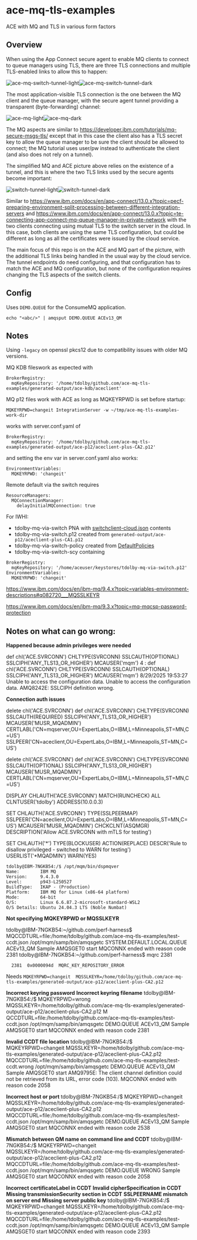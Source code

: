 # ace-mq-tls-examples
ACE with MQ and TLS in various form factors

## Overview

When using the App Connect secure agent to enable MQ clients to connect to queue managers using TLS, there 
are three TLS connections and multiple TLS-enabled links to allow this to happen:

![ace-mq-switch-tunnel-light](/pictures/ace-mq-switch-tunnel-light.png#gh-light-mode-only)![ace-mq-switch-tunnel-dark](/pictures/ace-mq-switch-tunnel-dark.png#gh-dark-mode-only)

The most application-visible TLS connection is the one between the MQ client and the queue manager, with the
secure agent tunnel providing a transparent (byte-forwarding) channel:

![ace-mq-light](/pictures/ace-mq-light.png#gh-light-mode-only)![ace-mq-dark](/pictures/ace-mq-dark.png#gh-dark-mode-only)

The MQ aspects are similar to https://developer.ibm.com/tutorials/mq-secure-msgs-tls/ except that in this case the
client also has a TLS secret key to allow the queue manager to be sure the client should be allowed to connect; the
MQ tutorial uses user/pw instead to authenticate the client (and also does not rely on a tunnel).

The simplified MQ and ACE picture above relies on the existence of a tunnel, and this is where the two TLS links used
by the secure agents become important:

![switch-tunnel-light](/pictures/switch-tunnel-light.png#gh-light-mode-only)![switch-tunnel-dark](/pictures/switch-tunnel-dark.png#gh-dark-mode-only)

Similar to https://www.ibm.com/docs/en/app-connect/13.0.x?topic=pecf-preparing-environment-split-processing-between-different-integration-servers
and https://www.ibm.com/docs/en/app-connect/13.0.x?topic=te-connecting-app-connect-mq-queue-manager-in-private-network with the two clients
connecting using mutual TLS to the switch server in the cloud. In this case, both clients are using the same TLS configuration, but could
be different as long as all the certificates were issued by the cloud service.

The main focus of this repo is on the ACE and MQ part of the picture, with the additional TLS links being handled in
the usual way by the cloud service. The tunnel endpoints do need configuring, and that configuration has to match the
ACE and MQ configuration, but none of the configuration requires changing the TLS aspects of the switch clients.

## Config

Uses `DEMO.QUEUE` for the ConsumeMQ application.

```
echo "<abc/>" | amqsput DEMO.QUEUE ACEv13_QM
```

## Notes
Using `-legacy` on openssl pkcs12 due to compatibility issues with older MQ versions.

MQ KDB fileswork as expected with 
```
BrokerRegistry:
  mqKeyRepository: '/home/tdolby/github.com/ace-mq-tls-examples/generated-output/ace-kdb/aceclient'
```

MQ p12 files work with ACE as long as MQKEYRPWD is set before startup:
```
MQKEYRPWD=changeit IntegrationServer -w ~/tmp/ace-mq-tls-examples-work-dir
```
works with server.conf.yaml of 
```
BrokerRegistry:
  mqKeyRepository: '/home/tdolby/github.com/ace-mq-tls-examples/generated-output/ace-p12/aceclient-plus-CA2.p12'
```
and setting the env var in server.conf.yaml also works:
```
EnvironmentVariables:
  MQKEYRPWD: 'changeit'
```

Remote default via the switch requires
```
ResourceManagers:
  MQConnectionManager:
    delayInitialMQConnection: true
```

For IWHI:
 - tdolby-mq-via-switch PNA with [switchclient-cloud.json](/switchclient-cloud.json) contents
 - tdolby-mq-via-switch.p12 created from `generated-output/ace-p12/aceclient-plus-CA1.p12`
 - tdolby-mq-via-switch-policy created from [DefaultPolicies](/DefaultPolicies)
 - tdolby-mq-via-switch-scy containing
```
BrokerRegistry:
  mqKeyRepository: '/home/aceuser/keystores/tdolby-mq-via-switch.p12'
EnvironmentVariables:
  MQKEYRPWD: 'changeit'
```

https://www.ibm.com/docs/en/ibm-mq/9.4.x?topic=variables-environment-descriptions#q082720___MQSSLKEYR

https://www.ibm.com/docs/en/ibm-mq/9.3.x?topic=mq-mqcsp-password-protection


## Notes on what can go wrong:


**Happened because admin privileges were needed**

def chl('ACE.SVRCONN') CHLTYPE(SVRCONN) SSLCAUTH(OPTIONAL) SSLCIPH('ANY_TLS13_OR_HIGHER') MCAUSER('mqm')
     4 : def chl('ACE.SVRCONN') CHLTYPE(SVRCONN) SSLCAUTH(OPTIONAL) SSLCIPH('ANY_TLS13_OR_HIGHER') MCAUSER('mqm')
8/29/2025 19:53:27 Unable to access the configuration data.
Unable to access the configuration data.
AMQ8242E: SSLCIPH definition wrong.




**Connection auth issues**

delete chl('ACE.SVRCONN')
def chl('ACE.SVRCONN') CHLTYPE(SVRCONN) SSLCAUTH(REQUIRED) SSLCIPH('ANY_TLS13_OR_HIGHER') MCAUSER('MUSR_MQADMIN') CERTLABL('CN=mqserver,OU=ExpertLabs,O=IBM,L=Minneapolis,ST=MN,C=US') SSLPEER('CN=aceclient,OU=ExpertLabs,O=IBM,L=Minneapolis,ST=MN,C=US')

delete chl('ACE.SVRCONN')
def chl('ACE.SVRCONN') CHLTYPE(SVRCONN) SSLCAUTH(OPTIONAL) SSLCIPH('ANY_TLS13_OR_HIGHER') MCAUSER('MUSR_MQADMIN') CERTLABL('CN=mqserver,OU=ExpertLabs,O=IBM,L=Minneapolis,ST=MN,C=US') 

DISPLAY CHLAUTH('ACE.SVRCONN') MATCH(RUNCHECK) ALL CLNTUSER('tdolby') ADDRESS(10.0.0.3)

SET CHLAUTH('ACE.SVRCONN') TYPE(SSLPEERMAP) SSLPEER('CN=aceclient,OU=ExpertLabs,O=IBM,L=Minneapolis,ST=MN,C=US') MCAUSER('MUSR_MQADMIN') CHCKCLNT(ASQMGR) DESCRIPTION('Allow ACE.SVRCONN with mTLS for testing')

SET CHLAUTH('*') TYPE(BLOCKUSER) ACTION(REPLACE) DESCR('Rule to disallow privileged - switched to WARN for testing') USERLIST('*MQADMIN') WARN(YES)

```
tdolby@IBM-7NGKB54:/$ /opt/mqm/bin/dspmqver
Name:        IBM MQ
Version:     9.4.3.0
Level:       p943-L250527
BuildType:   IKAP - (Production)
Platform:    IBM MQ for Linux (x86-64 platform)
Mode:        64-bit
O/S:         Linux 6.6.87.2-microsoft-standard-WSL2
O/S Details: Ubuntu 24.04.3 LTS (Noble Numbat)
```

**Not specifying MQKEYRPWD or MQSSLKEYR**

tdolby@IBM-7NGKB54:~/github.com/perf-harness$ MQCCDTURL=file:/home/tdolby/github.com/ace-mq-tls-examples/test-ccdt.json /opt/mqm/samp/bin/amqsgetc SYSTEM.DEFAULT.LOCAL.QUEUE ACEv13_QM
Sample AMQSGET0 start
MQCONNX ended with reason code 2381
tdolby@IBM-7NGKB54:~/github.com/perf-harness$ mqrc 2381

      2381  0x0000094d  MQRC_KEY_REPOSITORY_ERROR

Needs `MQKEYRPWD=changeit  MQSSLKEYR=/home/tdolby/github.com/ace-mq-tls-examples/generated-output/ace-p12/aceclient-plus-CA2.p12`


**Incorrect keyring password**
**Incorrect keyring filename**
tdolby@IBM-7NGKB54:/$ MQKEYRPWD=wrong  MQSSLKEYR=/home/tdolby/github.com/ace-mq-tls-examples/generated-output/ace-p12/aceclient-plus-CA2.p12  M
QCCDTURL=file:/home/tdolby/github.com/ace-mq-tls-examples/test-ccdt.json /opt/mqm/samp/bin/amqsgetc DEMO.QUEUE ACEv13_QM
Sample AMQSGET0 start
MQCONNX ended with reason code 2381

**Invalid CCDT file location**
tdolby@IBM-7NGKB54:/$ MQKEYRPWD=changeit  MQSSLKEYR=/home/tdolby/github.com/ace-mq-tls-examples/generated-output/ace-p12/aceclient-plus-CA2.p12  MQCCDTURL=file:/home/tdolby/github.com/ace-mq-tls-examples/test-ccdt.wrong /opt/mqm/samp/bin/amqsgetc DEMO.QUEUE ACEv13_QM
Sample AMQSGET0 start
AMQ9795E: The client channel definition could not be retrieved from its URL,
error code (103).
MQCONNX ended with reason code 2058

**Incorrect host or port**
tdolby@IBM-7NGKB54:/$ MQKEYRPWD=changeit  MQSSLKEYR=/home/tdolby/github.com/ace-mq-tls-examples/generated-output/ace-p12/aceclient-plus-CA2.p12  MQCCDTURL=file:/home/tdolby/github.com/ace-mq-tls-examples/test-ccdt.json /opt/mqm/samp/bin/amqsgetc DEMO.QUEUE ACEv13_QM
Sample AMQSGET0 start
MQCONNX ended with reason code 2538

**Mismatch between QM name on command line and CCDT**
tdolby@IBM-7NGKB54:/$ MQKEYRPWD=changeit  MQSSLKEYR=/home/tdolby/github.com/ace-mq-tls-examples/generated-output/ace-p12/aceclient-plus-CA2.p12  MQCCDTURL=file:/home/tdolby/github.com/ace-mq-tls-examples/test-ccdt.json /opt/mqm/samp/bin/amqsgetc DEMO.QUEUE WRONG
Sample AMQSGET0 start
MQCONNX ended with reason code 2058

**Incorrect certificateLabel in CCDT**
**Invalid cipherSpecification in CCDT**
**Missing transmissionSecurity section in CCDT**
**SSLPEERNAME mismatch on server end**
**Missing server public key**
tdolby@IBM-7NGKB54:/$ MQKEYRPWD=changeit  MQSSLKEYR=/home/tdolby/github.com/ace-mq-tls-examples/generated-output/ace-p12/aceclient-plus-CA2.p12  MQCCDTURL=file:/home/tdolby/github.com/ace-mq-tls-examples/test-ccdt.json /opt/mqm/samp/bin/amqsgetc DEMO.QUEUE ACEv13_QM
Sample AMQSGET0 start
MQCONNX ended with reason code 2393

